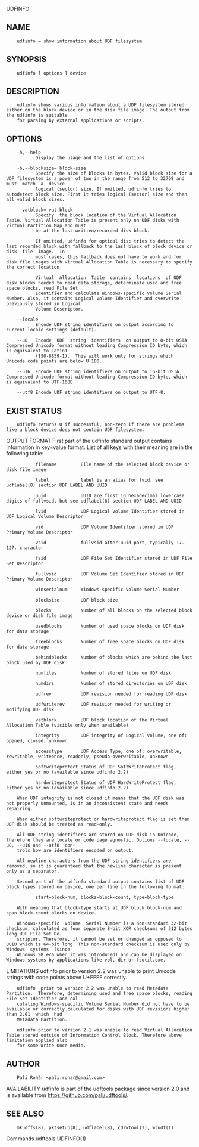   UDFINFO
 
## NAME
        udfinfo — show information about UDF filesystem
 
## SYNOPSIS
        udfinfo [ options ] device
 
## DESCRIPTION
        udfinfo shows various information about a UDF filesystem stored either on the block device or in the disk file image. The output from the udfinfo is suitable
        for parsing by external applications or scripts.
 
## OPTIONS
        -h,--help
               Display the usage and the list of options.
 
        -b,--blocksize= block-size
               Specify the size of blocks in bytes. Valid block size for a UDF filesystem is a power of two in the range from 512 to 32768 and must  match  a  device
               logical (sector) size. If omitted, udfinfo tries to autodetect block size. First it tries logical (sector) size and then all valid block sizes.
 
        --vatblock= vat-block
               Specify  the block location of the Virtual Allocation Table. Virtual Allocation Table is present only on UDF disks with Virtual Partition Map and must
               be at the last written/recorded disk block.
 
               If omitted, udfinfo for optical disc tries to detect the last recorded block with fallback to the last block of block device or disk  file  image.  In
               most cases, this fallback does not have to work and for disk file images with Virtual Allocation Table is necessary to specify the correct location.
 
               Virtual  Allocation  Table  contains  locations  of UDF disk blocks needed to read data storage, determinate used and free space blocks, read File Set
               Identifier and calculate Windows-specific Volume Serial Number. Also, it contains Logical Volume Identifier and overwrite previously stored in Logical
               Volume Descriptor.
 
        --locale
               Encode UDF string identifiers on output according to current locale settings (default).
 
        --u8   Encode  UDF  string  identifiers  on output to 8-bit OSTA Compressed Unicode format without leading Compression ID byte, which is equivalent to Latin1
               (ISO-8859-1).  This will work only for strings which Unicode code points are below U+100.
 
        --u16  Encode UDF string identifiers on output to 16-bit OSTA Compressed Unicode format without leading Compression ID byte, which is equivalent to UTF-16BE.
 
        --utf8 Encode UDF string identifiers on output to UTF-8.
 
## EXIST STATUS
        udfinfo returns 0 if successful, non-zero if there are problems like a block device does not contain UDF filesystem.
 
 OUTPUT FORMAT
        First part of the udfinfo standard output contains information in key=value format. List of all keys with their meaning are in the following table:
 
               filename         File name of the selected block device or disk file image
 
               label            label is an alias for lvid, see udflabel(8) section UDF LABEL AND UUID
 
               uuid             UUID are first 16 hexadecimal lowercase digits of fullvsid, but see udflabel(8) section UDF LABEL AND UUID
 
               lvid             UDF Logical Volume Identifier stored in UDF Logical Volume Descriptor
 
               vid              UDF Volume Identifier stored in UDF Primary Volume Descriptor
 
               vsid             fullvsid after uuid part, typically 17.–127. character
 
               fsid             UDF File Set Identifier stored in UDF File Set Descriptor
 
               fullvsid         UDF Volume Set Identifier stored in UDF Primary Volume Descriptor
 
               winserialnum     Windows-specific Volume Serial Number
 
               blocksize        UDF block size
 
               blocks           Number of all blocks on the selected block device or disk file image
 
               usedblocks       Number of used space blocks on UDF disk for data storage
 
               freeblocks       Number of free space blocks on UDF disk for data storage
 
               behindblocks     Number of blocks which are behind the last block used by UDF disk
 
               numfiles         Number of stored files on UDF disk
 
               numdirs          Number of stored directories on UDF disk
 
               udfrev           UDF revision needed for reading UDF disk
 
               udfwriterev      UDF revision needed for writing or modifying UDF disk
 
               vatblock         UDF block location of the Virtual Allocation Table (visible only when available)
 
               integrity        UDF integrity of Logical Volume, one of: opened, closed, unknown
 
               accesstype       UDF Access Type, one of: overwritable, rewritable, writeonce, readonly, pseudo-overwritable, unknown
 
               softwriteprotect Status of UDF SoftWriteProtect flag, either yes or no (available since udfinfo 2.2)
 
               hardwriteprotect Status of UDF HardWriteProtect flag, either yes or no (available since udfinfo 2.2)
 
        When UDF integrity is not closed it means that the UDF disk was not properly unmounted, is in an inconsistent state and needs repairing.
 
        When either softwriteprotect or hardwriteprotect flag is set then UDF disk should be treated as read-only.
 
        All UDF string identifiers are stored on UDF disk in Unicode, therefore they are locale or code page agnostic. Options --locale, --u8, --u16 and --utf8  con‐
        trols how are identifiers encoded on output.
 
        All newline characters from the UDF string identifiers are removed, so it is guaranteed that the newline character is present only as a separator.
 
        Second part of the udfinfo standard output contains list of UDF block types stored on device, one per line in the following format:
 
               start=block-num, blocks=block-count, type=block-type
 
        With meaning that block-type starts at UDF block block-num and span block-count blocks on device.
 
        Windows-specific  Volume  Serial Number is a non-standard 32-bit checksum, calculated as four separate 8-bit XOR checksums of 512 bytes long UDF File Set De‐
        scriptor. Therefore, it cannot be set or changed as opposed to UUID which is 64-bit long. This non-standard checksum is used only by Windows  systems  (since
        Windows 98 era when it was introduced) and can be displayed on Windows systems by applications like vol, dir or fsutil.exe.
 
 LIMITATIONS
        udfinfo prior to version 2.2 was unable to print Unicode strings with code points above U+FFFF correctly.
 
        udfinfo  prior to version 2.2 was unable to read Metadata Partition.  Therefore, determining used and free space blocks, reading File Set Identifier and cal‐
        culating Windows-specific Volume Serial Number did not have to be available or correctly calculated for disks with UDF revisions higher than 2.01  which  had
        Metadata Partition.
 
        udfinfo prior to version 2.1 was unable to read Virtual Allocation Table stored outside of Information Control Block. Therefore above limitation applied also
        for some Write Once media.
 
## AUTHOR
        Pali Rohár <pali.rohar@gmail.com>
 
 AVAILABILITY
        udfinfo is part of the udftools package since version 2.0 and is available from https://github.com/pali/udftools/.
 
## SEE ALSO
        mkudffs(8), pktsetup(8), udflabel(8), cdrwtool(1), wrudf(1)
 
 Commands                                                                      udftools                                                                    UDFINFO(1)
